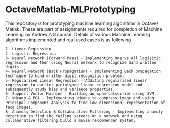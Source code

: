 # OctaveMatlab-MLPrototyping
This repository is for prototyping machine learning algorithms in Octave/ Matlab. These are part of assignments required for completion of Machine Learning by Andrew NG course.
Details of various Machine Learning algorithms implemented and real used cases is as following

	1- Linear Regression
	2- Logistic Regression
	3- Neural Network (Forward Pass) - Implementing One vs All logisitic regression and then using Neural network to recognize hand written digits.
	4- Neural Network (Back Propagation) - Implementing Back propagation technique to hand written digit recognition problem.
	5- Regularised Linear Regression - Additing regularised linear regression to earlier prototyped linear regression model and subsequently study bias and variance properties.
	6- Support Vector Machine - Building an spam calssifier using SVM.
	7- kMeans & PCA - Implementing kMeans to compress image and using Principal Component Analysis to find low dimensional representation of face images.
	8- Anamoly Detection & Collaborative Filtering - Implementing anamoly detection to find the failing servers on a network and using collaborative filtering build a movie recommender system.
